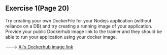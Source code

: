## Exercise 1(Page 20)

Try creating your own DockerFile for your Nodejs application (without reliance on a DB)
and try creating a running image of your application. Provide your public Dockerhub
image link to the trainer and they should be able to run your application using your
docker image.

---> [Ai's Dockerhub image link](https://hub.docker.com/repository/docker/aioakenfull/exercise1-part1-docker/general)
